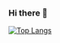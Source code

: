### Hi there 👋
[![Top Langs](https://github-readme-stats-sable-beta-98.vercel.app/api/top-langs/?username=diegomali&langs_count=10&layout=compact&hide_progress=true&exclude_repo=cryptodashboard,github-readme-stats,cryptocat&&hide=dhall,objective-c,java)](https://github.com/anuraghazra/github-readme-stats)
<!--
**diegomali/diegomali** is a ✨ _special_ ✨ repository because its `README.md` (this file) appears on your GitHub profile.

Here are some ideas to get you started:

- 🔭 I’m currently working on ...
- 🌱 I’m currently learning ...
- 👯 I’m looking to collaborate on ...
- 🤔 I’m looking for help with ...
- 💬 Ask me about ...
- 📫 How to reach me: ...
- 😄 Pronouns: ...
- ⚡ Fun fact: ...
-->
